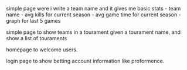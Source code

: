 simple page were i write a team name and it gives me basic stats
    - team name
    - avg kills for current season
    - avg game time for current season
    - graph for last 5 games

simple page to show teams in a tourament given a tourament name, and show a list of touraments

homepage to welcome users.

login page to show betting account information like proformence.